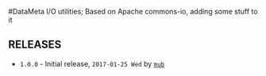 #DataMeta I/O utilities; Based on Apache commons-io, adding some stuff to it

## RELEASES

* `1.0.0` - Initial release, `2017-01-25 Wed` by [`mub`](https://github.com/mub)
